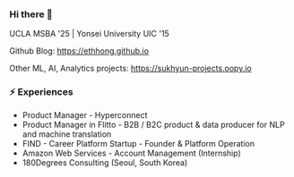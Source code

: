### Hi there 👋

UCLA MSBA '25 | Yonsei University UIC '15

Github Blog: https://ethhong.github.io

Other ML, AI, Analytics projects: https://sukhyun-projects.oopy.io

###  ⚡ Experiences

* Product Manager - Hyperconnect
* Product Manager in Flitto - B2B / B2C product & data producer for NLP and machine translation
* FIND - Career Platform Startup - Founder & Platform Operation
* Amazon Web Services - Account Management (Internship)
* 180Degrees Consulting (Seoul, South Korea)

